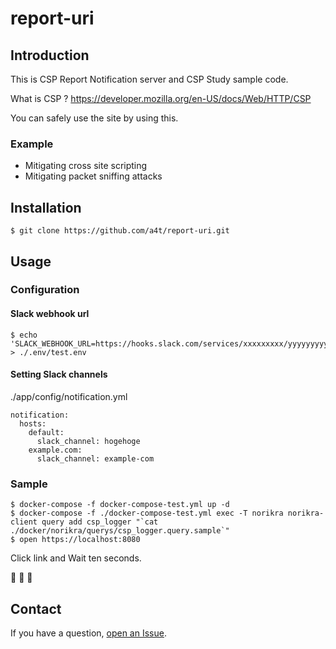# report-uri

## Introduction
This is CSP Report Notification server and CSP Study sample code.

What is CSP ?
https://developer.mozilla.org/en-US/docs/Web/HTTP/CSP

You can safely use the site by using this.

### Example
- Mitigating cross site scripting
- Mitigating packet sniffing attacks

## Installation

```
$ git clone https://github.com/a4t/report-uri.git
```

## Usage

### Configuration
#### Slack webhook url

```
$ echo 'SLACK_WEBHOOK_URL=https://hooks.slack.com/services/xxxxxxxxx/yyyyyyyyyyyy/zzzzzzzzzzzzzzzzzzzzzzzz' > ./.env/test.env
```

#### Setting Slack channels

./app/config/notification.yml
```
notification:
  hosts:
    default:
      slack_channel: hogehoge
    example.com:
      slack_channel: example-com
```

### Sample

```
$ docker-compose -f docker-compose-test.yml up -d
$ docker-compose -f ./docker-compose-test.yml exec -T norikra norikra-client query add csp_logger "`cat ./docker/norikra/querys/csp_logger.query.sample`"
$ open https://localhost:8080
```

Click link and Wait ten seconds.

:tada: :tada: :tada:

## Contact
If you have a question, [open an Issue](https://github.com/a4t/report-uri/issues).
